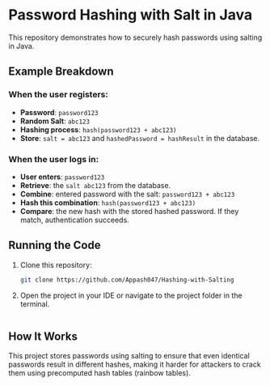 # Password Hashing with Salt in Java

This repository demonstrates how to securely hash passwords using salting in Java.

## Example Breakdown

### When the user registers:
- **Password**: `password123`
- **Random Salt**: `abc123`
- **Hashing process**: `hash(password123 + abc123)`
- **Store**: `salt = abc123` and `hashedPassword = hashResult` in the database.

### When the user logs in:
- **User enters**: `password123`
- **Retrieve**: the `salt abc123` from the database.
- **Combine**: entered password with the salt: `password123 + abc123`
- **Hash this combination**: `hash(password123 + abc123)`
- **Compare**: the new hash with the stored hashed password. If they match, authentication succeeds.

## Running the Code

1. Clone this repository:
   ```bash
   git clone https://github.com/Appash047/Hashing-with-Salting
   ```

2. Open the project in your IDE or navigate to the project folder in the terminal.
   ```

## How It Works
This project stores passwords using salting to ensure that even identical passwords result in different hashes, making it harder for attackers to crack them using precomputed hash tables (rainbow tables).
